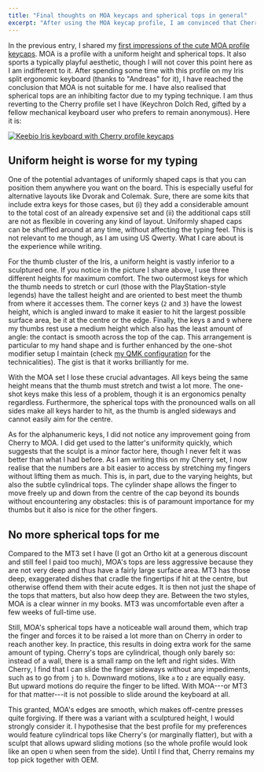 ```yaml
---
title: "Final thoughts on MOA keycaps and spherical tops in general"
excerpt: "After using the MOA keycap profile, I am convinced that Cherry is the best for me right now."
---
```


In the previous entry, I shared my [first impressions of the cute MOA
profile keycaps](https://protesilaos.com/keeb/2024-10-03-moa-keycaps-first-impressions/).
MOA is a profile with a uniform height and spherical tops. It also
sports a typically playful aesthetic, though I will not cover this
point here as I am indifferent to it. After spending some time with
this profile on my Iris split ergonomic keyboard (thanks to "Andreas"
for it), I have reached the conclusion that MOA is not suitable for
me. I have also realised that spherical tops are an inhibiting factor
due to my typing technique. I am thus reverting to the Cherry profile
set I have (Keychron Dolch Red, gifted by a fellow mechanical keyboard
user who prefers to remain anonymous). Here it is:

<a href="{{'/assets/images/attachments/2024-10-13-cherry-profile-keycaps.jpg' | absolute_url }}"><img alt="Keebio Iris keyboard with Cherry profile keycaps" src="{{'/assets/images/attachments/2024-10-13-cherry-profile-keycaps.jpg' | absolute_url }}"/></a>

## Uniform height is worse for my typing

One of the potential advantages of uniformly shaped caps is that you
can position them anywhere you want on the board. This is especially
useful for alternative layouts like Dvorak and Colemak. Sure, there
are some kits that include extra keys for those cases, but (i) they
add a considerable amount to the total cost of an already expensive
set and (ii) the additional caps still are not as flexible in covering
any kind of layout. Uniformly shaped caps can be shuffled around at
any time, without affecting the typing feel. This is not relevant to
me though, as I am using US Qwerty. What I care about is the
experience while writing.

For the thumb cluster of the Iris, a uniform height is vastly inferior
to a sculptured one. If you notice in the picture I share above, I use
three different heights for maximum comfort. The two outermost keys
for which the thumb needs to stretch or curl (those with the
PlayStation-style legends) have the tallest height and are oriented to
best meet the thumb from where it accesses them. The corner keys (`2`
and `3`) have the lowest height, which is angled inward to make it
easier to hit the largest possible surface area, be it at the centre
or the edge. Finally, the keys `8` and `9` where my thumbs rest use a
medium height which also has the least amount of angle: the contact is
smooth across the top of the cap. This arrangement is particular to my
hand shape and is further enhanced by the one-shot modifier setup I
maintain (check [my QMK configuration](https://github.com/protesilaos/qmk)
for the technicalities). The gist is that it works brilliantly for me.

With the MOA set I lose these crucial advantages. All keys being the
same height means that the thumb must stretch and twist a lot more.
The one-shot keys make this less of a problem, though it is an
ergonomics penalty regardless. Furthermore, the spherical tops with
the pronounced walls on all sides make all keys harder to hit, as the
thumb is angled sideways and cannot easily aim for the centre.

As for the alphanumeric keys, I did not notice any improvement going
from Cherry to MOA. I did get used to the latter's uniformity quickly,
which suggests that the sculpt is a minor factor here, though I never
felt it was better than what I had before. As I am writing this on my
Cherry set, I now realise that the numbers are a bit easier to access
by stretching my fingers without lifting them as much. This is, in
part, due to the varying heights, but also the subtle cylindrical
tops. The cylinder shape allows the finger to move freely up and down
from the centre of the cap beyond its bounds without encountering any
obstacles: this is of paramount importance for my thumbs but it also
is nice for the other fingers.

## No more spherical tops for me

Compared to the MT3 set I have (I got an Ortho kit at a generous
discount and still feel I paid too much), MOA's tops are less
aggressive because they are not very deep and thus have a fairly large
surface area. MT3 has those deep, exaggerated dishes that cradle the
fingertips if hit at the centre, but otherwise offend them with their
acute edges. It is then not just the shape of the tops that matters,
but also how deep they are. Between the two styles, MOA is a clear
winner in my books. MT3 was uncomfortable even after a few weeks of
full-time use.

Still, MOA's spherical tops have a noticeable wall around them, which
trap the finger and forces it to be raised a lot more than on Cherry
in order to reach another key. In practice, this results in doing
extra work for the same amount of typing. Cherry's tops are
cylindrical, though only barely so: instead of a wall, there is a
small ramp on the left and right sides. With Cherry, I find that I can
slide the finger sideways without any impediments, such as to go from
`j` to `h`. Downward motions, like `a` to `z` are equally easy. But
upward motions do require the finger to be lifted. With MOA---or MT3
for that matter---it is not possible to slide around the keyboard at
all.

This granted, MOA's edges are smooth, which makes off-centre presses
quite forgiving. If there was a variant with a sculptured height, I
would strongly consider it. I hypothesise that the best profile for my
preferences would feature cylindrical tops like Cherry's (or
marginally flatter), but with a sculpt that allows upward sliding
motions (so the whole profile would look like an open `U` when seen
from the side). Until I find that, Cherry remains my top pick together
with OEM.
